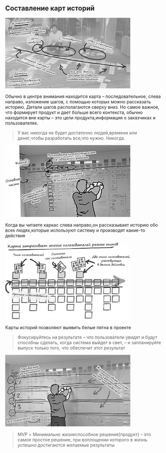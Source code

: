 #

## Составление карт историй

<img src="./img/Untitled.png" width="400px">

Обычно в центре внимания находится карта – последовательное, слева направо, изложение шагов, с помощью которых можно рассказать историю. Детали шагов располагаются сверху вниз. Но самое важное, что формирует продукт и дает больше всего контекста, обычно находится вне карты – это цели продукта,информация о заказчиках и пользователях.

> У вас никогда не будет достаточно людей,времени или денег,чтобы разработать все,что нужно. Никогда.

<img src="./img/Untitled2.png" width="400px">

Когда вы читаете каркас слева направо,он рассказывает историю обо всех людях,которые используют систему и производят какие-то действия

<img src="./img/Untitled3.png" width="400px">

Карты историй позволяют выявить белые пятна в проекте

> Фокусируйтесь на результате – что пользователи увидят и будут способны сделать, когда система выйдет в свет, –
и запланируйте выпуск только того, что обеспечит этот результат

<img src="./img/Untitled4.png" width="400px">

> MVP = Минимально жизнеспособное решение(продукт) – это самое простое решение, при воплощении которого в жизнь успешно достигаются желаемые результаты